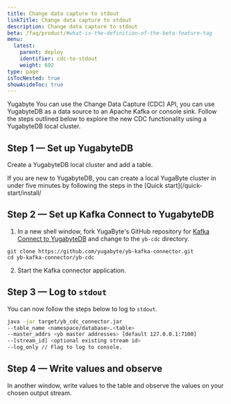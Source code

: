 ```yaml
---
title: Change data capture to stdout
linkTitle: Change data capture to stdout
description: Change data capture to stdout
beta: /faq/product/#what-is-the-definition-of-the-beta-feature-tag
menu:
  latest:
    parent: deploy
    identifier: cdc-to-stdout
    weight: 692
type: page
isTocNested: true
showAsideToc: true
---
```


Yugabyte
You can use the Change Data Capture (CDC) API, you can use YugabyteDB as a data source to an Apache Kafka or console sink.
Follow the steps outlined below to explore the new CDC functionality using a YugabyteDB local cluster.

## Step 1 — Set up YugabyteDB

Create a YugabyteDB local cluster and add a table.

If you are new to YugabyteDB, you can create a local YugaByte cluster in under five minutes by following the steps in the [Quick start](/quick-start/install/

## Step 2 — Set up Kafka Connect to YugabyteDB

1. In a new shell window, fork YugaByte's GitHub repository for [Kafka Connect to YugabyteDB](https://github.com/yugabyte/yb-kafka-connector) and change to the `yb-cdc` directory.

```
git clone https://github.com/yugabyte/yb-kafka-connector.git
cd yb-kafka-connector/yb-cdc
```

2. Start the Kafka connector application.

## Step 3 — Log to `stdout`

You can now follow the steps below to log to `stdout`.

```bash
java -jar target/yb_cdc_connector.jar
--table_name <namespace/database>.<table>
--master_addrs <yb master addresses> [default 127.0.0.1:7100]
--[stream_id] <optional existing stream id>
--log_only // Flag to log to console.
```

## Step 4 — Write values and observe

In another window, write values to the table and observe the values on your chosen output stream.
